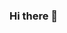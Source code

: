 ### Hi there 👋

<!--
**Jieun-Song/Jieun-Song** is a ✨ _special_ ✨ repository because its `README.md` (this file) appears on your GitHub profile.

Here are some ideas to get you started:

## Tech Stacks
Techs that I've used at least once

<img src="https://img.shields.io/badge/Android-3DDC84?style=flat-square&logo=Android&logoColor=white"/>

- 🔭 I currently belong to Myongji-Univ
- 🌱 I’m currently learning ...
- 👯 I’m looking to collaborate on ...
- 💬 Ask me about ...
- 📫 How to reach me: ...
- 😄 Pronouns: ...
- ⚡ Fun fact: ...
-->
